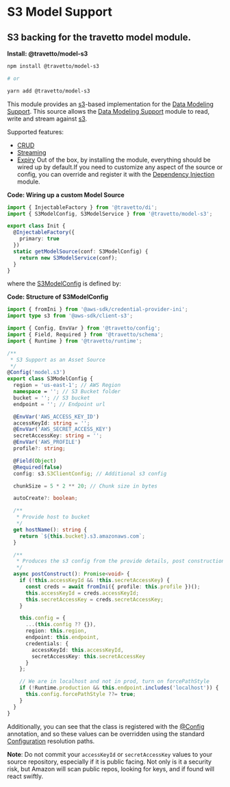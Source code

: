 <!-- This file was generated by @travetto/doc and should not be modified directly -->
<!-- Please modify https://github.com/travetto/travetto/tree/main/module/model-s3/DOC.tsx and execute "npx trv doc" to rebuild -->
# S3 Model Support

## S3 backing for the travetto model module.

**Install: @travetto/model-s3**
```bash
npm install @travetto/model-s3

# or

yarn add @travetto/model-s3
```

This module provides an [s3](https://aws.amazon.com/documentation/s3/)-based implementation for the [Data Modeling Support](https://github.com/travetto/travetto/tree/main/module/model#readme "Datastore abstraction for core operations.").  This source allows the [Data Modeling Support](https://github.com/travetto/travetto/tree/main/module/model#readme "Datastore abstraction for core operations.") module to read, write and stream against [s3](https://aws.amazon.com/documentation/s3/). 

Supported features:
   *  [CRUD](https://github.com/travetto/travetto/tree/main/module/model/src/service/crud.ts#L11)
   *  [Streaming](https://github.com/travetto/travetto/tree/main/module/model/src/service/stream.ts#L3)
   *  [Expiry](https://github.com/travetto/travetto/tree/main/module/model/src/service/expiry.ts#L11)
Out of the box, by installing the module, everything should be wired up by default.If you need to customize any aspect of the source or config, you can override and register it with the [Dependency Injection](https://github.com/travetto/travetto/tree/main/module/di#readme "Dependency registration/management and injection support.") module.

**Code: Wiring up a custom Model Source**
```typescript
import { InjectableFactory } from '@travetto/di';
import { S3ModelConfig, S3ModelService } from '@travetto/model-s3';

export class Init {
  @InjectableFactory({
    primary: true
  })
  static getModelSource(conf: S3ModelConfig) {
    return new S3ModelService(conf);
  }
}
```

where the [S3ModelConfig](https://github.com/travetto/travetto/tree/main/module/model-s3/src/config.ts#L12) is defined by:

**Code: Structure of S3ModelConfig**
```typescript
import { fromIni } from '@aws-sdk/credential-provider-ini';
import type s3 from '@aws-sdk/client-s3';

import { Config, EnvVar } from '@travetto/config';
import { Field, Required } from '@travetto/schema';
import { Runtime } from '@travetto/runtime';

/**
 * S3 Support as an Asset Source
 */
@Config('model.s3')
export class S3ModelConfig {
  region = 'us-east-1'; // AWS Region
  namespace = ''; // S3 Bucket folder
  bucket = ''; // S3 bucket
  endpoint = ''; // Endpoint url

  @EnvVar('AWS_ACCESS_KEY_ID')
  accessKeyId: string = '';
  @EnvVar('AWS_SECRET_ACCESS_KEY')
  secretAccessKey: string = '';
  @EnvVar('AWS_PROFILE')
  profile?: string;

  @Field(Object)
  @Required(false)
  config: s3.S3ClientConfig; // Additional s3 config

  chunkSize = 5 * 2 ** 20; // Chunk size in bytes

  autoCreate?: boolean;

  /**
   * Provide host to bucket
   */
  get hostName(): string {
    return `${this.bucket}.s3.amazonaws.com`;
  }

  /**
   * Produces the s3 config from the provide details, post construction
   */
  async postConstruct(): Promise<void> {
    if (!this.accessKeyId && !this.secretAccessKey) {
      const creds = await fromIni({ profile: this.profile })();
      this.accessKeyId = creds.accessKeyId;
      this.secretAccessKey = creds.secretAccessKey;
    }

    this.config = {
      ...(this.config ?? {}),
      region: this.region,
      endpoint: this.endpoint,
      credentials: {
        accessKeyId: this.accessKeyId,
        secretAccessKey: this.secretAccessKey
      }
    };

    // We are in localhost and not in prod, turn on forcePathStyle
    if (!Runtime.production && this.endpoint.includes('localhost')) {
      this.config.forcePathStyle ??= true;
    }
  }
}
```

Additionally, you can see that the class is registered with the [@Config](https://github.com/travetto/travetto/tree/main/module/config/src/decorator.ts#L13) annotation, and so these values can be overridden using the standard [Configuration](https://github.com/travetto/travetto/tree/main/module/config#readme "Configuration support") resolution paths.

**Note**: Do not commit your `accessKeyId` or `secretAccessKey` values to your source repository, especially if it is public facing.  Not only is it a security risk, but Amazon will scan public repos, looking for keys, and if found will react swiftly.
